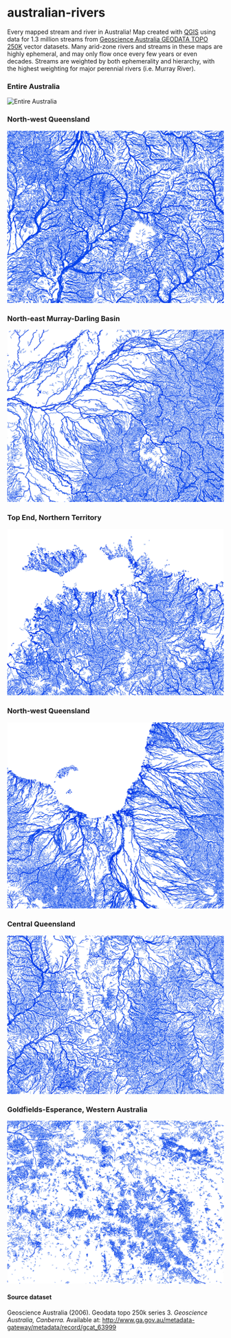 # australian-rivers
Every mapped stream and river in Australia! Map created with [QGIS](http://www.qgis.org/en/site/) using data for 1.3 million streams from [Geoscience Australia GEODATA TOPO 250K](#data) vector datasets. Many arid-zone rivers and streams in these maps are highly ephemeral, and may only flow once every few years or even decades. Streams are weighted by both ephemerality and hierarchy, with the highest weighting for major perennial rivers (i.e. Murray River). 


### Entire Australia ###
![Entire Australia](streams_white.jpg)

### North-west Queensland ###
![Entire Australia](streams_white_sub1.jpg)

### North-east Murray-Darling Basin ###
![Entire Australia](streams_white_sub2.jpg)

### Top End, Northern Territory ###
![Entire Australia](streams_white_sub3.jpg)

### North-west Queensland ###
![Entire Australia](streams_white_sub4.jpg)

### Central Queensland ###
![Entire Australia](streams_white_sub5.jpg)

### Goldfields-Esperance, Western Australia ###
![Entire Australia](streams_white_sub6.jpg)

#### <a name="data">Source dataset</a> ####
Geoscience Australia (2006). Geodata topo 250k series 3. _Geoscience Australia, Canberra._ Available at: http://www.ga.gov.au/metadata-gateway/metadata/record/gcat_63999



